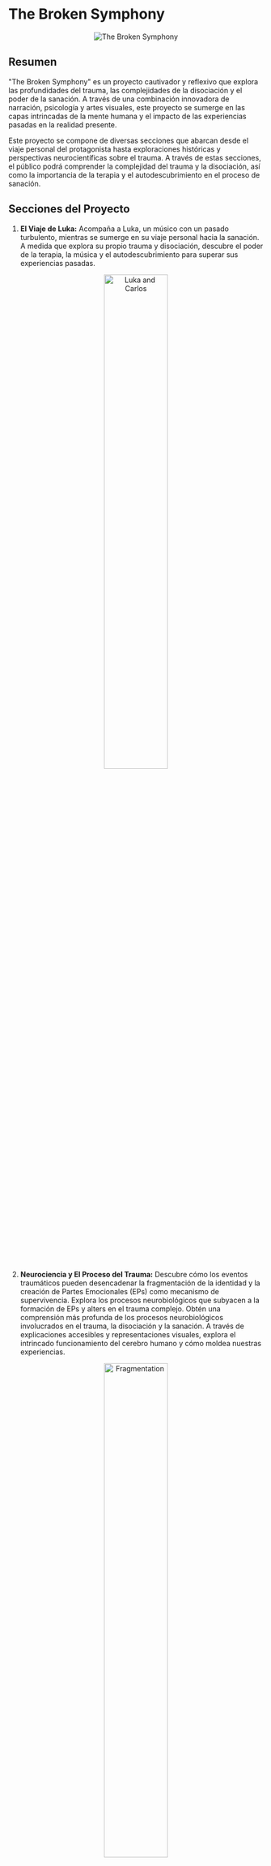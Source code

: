 # The Broken Symphony

<div style="text-align: center;">
  <img src="/broken/assets/images/9.png" alt="The Broken Symphony">
</div>

## Resumen

"The Broken Symphony" es un proyecto cautivador y reflexivo que explora las profundidades del trauma, las complejidades de la disociación y el poder de la sanación. A través de una combinación innovadora de narración, psicología y artes visuales, este proyecto se sumerge en las capas intrincadas de la mente humana y el impacto de las experiencias pasadas en la realidad presente.

Este proyecto se compone de diversas secciones que abarcan desde el viaje personal del protagonista hasta exploraciones históricas y perspectivas neurocientíficas sobre el trauma. A través de estas secciones, el público podrá comprender la complejidad del trauma y la disociación, así como la importancia de la terapia y el autodescubrimiento en el proceso de sanación.

## Secciones del Proyecto

1. **El Viaje de Luka:** Acompaña a Luka, un músico con un pasado turbulento, mientras se sumerge en su viaje personal hacia la sanación. A medida que explora su propio trauma y disociación, descubre el poder de la terapia, la música y el autodescubrimiento para superar sus experiencias pasadas.

<p align="center">
  <img src="/broken/assets/images/2.png" alt="Luka and Carlos" width="50%">
</p>

2. **Neurociencia y El Proceso del Trauma:** Descubre cómo los eventos traumáticos pueden desencadenar la fragmentación de la identidad y la creación de Partes Emocionales (EPs) como mecanismo de supervivencia. Explora los procesos neurobiológicos que subyacen a la formación de EPs y alters en el trauma complejo.  Obtén una comprensión más profunda de los procesos neurobiológicos involucrados en el trauma, la disociación y la sanación. A través de explicaciones accesibles y representaciones visuales, explora el intrincado funcionamiento del cerebro humano y cómo moldea nuestras experiencias.

<p align="center">
  <img src="/broken/assets/images/10.png" alt="Fragmentation" width="50%">
</p>

3. **Metáfora de la Biblioteca y Perspectivas Neurocientíficas:** Sumérgete en una exploración profunda de la metáfora de la biblioteca y su conexión con las perspectivas neurocientíficas del trauma y la disociación. Descubre cómo se crean y almacenan las memorias en el cerebro y qué ocurre durante un evento traumático que puede llevar a la fragmentación de la identidad.
Explora cómo la biblioteca representa las experiencias fragmentadas y los recuerdos en la mente de Luka. Cada sección de la biblioteca simboliza un aspecto específico de su historia y personalidad, y a medida que Luka navega por ella, desentraña las pistas ocultas que lo ayudan a comprender su propia narrativa.
Examina cómo la metáfora de la biblioteca se relaciona con los conceptos neurocientíficos del trauma y la disociación. Descubre cómo los recuerdos fragmentados se almacenan en diferentes secciones de la biblioteca mental y cómo los procesos neurobiológicos pueden influir en la organización de la identidad.

<p align="center">
  <img src="/broken/assets/images/3.png" alt="Ghost Writer" width="50%">
</p>

4. **Recuerdo Histórico:** Sumérgete en la historia y evolución de las teorías sobre el trauma y la disociación. Explora las obras de destacados psicólogos y psiquiatras como Charcot, Freud, Breuer y Pierre Janet, y descubre cómo sus contribuciones han dado forma a nuestra comprensión actual del trauma. Al examinar la evolución de estas teorías, el proyecto arroja luz sobre la comprensión y el tratamiento del trauma.

<p align="center">
  <img src="/broken/assets/images/14.png" alt="Historical References" width="50%">
</p>

5. **Narrativa Musical:** A través de diversas formas de expresión artística, Luka encuentra consuelo y catarsis. Desde la música y la poesía hasta las obras visuales, estas formas de expresión le permiten canalizar sus emociones y compartir su experiencia con el mundo. La música juega un papel central en el viaje de Luka. A través de canciones originales y pistas seleccionadas cuidadosamente, la banda sonora de "The Broken Symphony" refleja las emociones y experiencias del protagonista, sumergiendo al público en su mundo interior.
   
<p align="center">
  <img src="/broken/assets/images/13.png" alt="First Love Music" width="45%">
  <img src="/broken/assets/images/11.png" alt="Rediscovery" width="45%">
</p>

6. **Terapia y Sanación:** Explora los diferentes enfoques terapéuticos que guían a Luka en su proceso de sanación. Desde el yoga hasta la Terapia Conductual Dialéctica (DBT) y la Terapia Cognitivo-Conductual (CBT), descubre cómo estas prácticas terapéuticas ayudan a Luka a superar el trauma y recuperar el control de su vida.

<p align="center">
  <img src="/broken/assets/images/15.png" alt="Sunset" width="45%">
  <img src="/broken/assets/images/16.png" alt="Feel The Sea" width="45%">
</p>

### Videojuego

El proyecto planea la creación de un videojuego que combina narración, exploración y conceptos psicológicos.
En "The Broken Symphony", el juego se convierte en una experiencia de autodescubrimiento. A medida que exploras la historia de Luka y su viaje hacia la sanación, te invitamos a reflexionar sobre tu propia identidad y reconocer las diferentes partes de ti mism@.

A medida que avanzas en el juego, te adentrarás en una jornada de autodescubrimiento y crecimiento personal. A través de la exploración de tus propias "partes", podrás comprender mejor tus emociones, fortalezas y desafíos, y aprender a integrarlos en una sinfonía.

<p align="center">
  <img src="/broken/assets/images/17.png" alt="Switching" width="80%">
  <img src="/broken/assets/images/18.png" alt="Dissociation" width="80%">
</p>

# Soundtrack:

## Happy - NF
[![Watch the video](https://img.youtube.com/vi/vhumOLNSSJY/maxresdefault.jpg)](https://youtu.be/vhumOLNSSJY)

## Find my way - Gremlin
[![Watch the video](https://img.youtube.com/vi/JcREdXOxtUc/maxresdefault.jpg)](https://youtu.be/JcREdXOxtUc)

# Referencias

| # | Author(s) | Title | Publication | Year | Summary |
|---|-----------|-------|-------------|------|---------|
| 1 | Nijenhuis, E.R., Van der Hart, O. | Dissociation in Trauma: A New Definition and Comparison with Previous Formulations | Journal of Trauma & Dissociation | 2011 | Proposes that trauma-related structural dissociation of the personality involves a division of the personality into different types of subsystems, not a defense mechanism. |
| 2 | Frewen, P., Brown, M., DePierro, J., D'Andrea, W., & Schore, A. | Trauma-related altered states of consciousness in posttraumatic stress disorder patients with a high dissociative profile: Network analysis and a theorized role of the parasympathetic nervous system | Frontiers in Psychology | 2020 | Describes trauma-related altered states of consciousness in individuals with PTSD and the role of the parasympathetic nervous system. |
| 3 | Brand, B.L., McNary, S.W., Loewenstein, R.J., Kolos, A.C., & Barr, S.R. | A Longitudinal Naturalistic Study of Patients with Dissociative Disorders Treated by Community Clinicians | Psychological Trauma: Theory, Research, Practice, and Policy | 2020 | Examines outcomes for patients with dissociative disorders treated in community settings. |
| 4 | Krause-Utz, A., Frost, R., Winter, D., & Elzinga, B.M. | Dissociation and Alterations in Brain Function and Structure: Implications for Borderline Personality Disorder | Current Psychiatry Reports | 2017 | Discusses possible relationships between dissociation, alterations in brain function and structure, and borderline personality disorder. |
| 5 | Schimmenti, A., Caretti, V. | Dissociative Processes and Dissociative Disorders: A Historical Perspective | Journal of Trauma & Dissociation | 2020 | Provides a historical review of theories about dissociative processes and disorders. |
| 6 | De Kloet, C.S., Vermetten, E., Rademaker, A.R., Geuze, E., & Westenberg, H.G. | Neuroendocrine and immune responses to a cognitive stress challenge in veterans with and without PTSD | European Journal of Psychotraumatology | 2012 | Explores the neuroendocrine and immune responses to cognitive stress challenges in veterans, comparing those with and without PTSD. |
| 7 | Herman, J. | Trauma and Recovery: The Aftermath of Violence - From Domestic Abuse to Political Terror | BasicBooks | 1992 | A seminal work discussing trauma and its effects on the individual, tracing the history of understanding trauma from Freud and Janet to the present day. |
| 8 | Bowlby, J. | Attachment and Loss Volume I: Attachment | Basic Books | 1969 | Discusses the concept of attachment and its impact on human development and relationships. |
| 9 | Van der Hart, O., Nijenhuis, E., & Steele, K. | The Haunted Self: Structural Dissociation and the Treatment of Chronic Traumatization | W. W. Norton & Company | 2006 | Presents a model of structural dissociation and its treatment, especially in cases of complex trauma. |
Here's the markdown code for your table:
| 10 | Van der Hart, O., Nijenhuis, E. R., & Steele, K. | The Theory of Structural Dissociation of the Personality | In Trauma and Dissociation in a Cross-cultural Perspective: Not Just a North American Phenomenon | 2007 | The authors further explain the concept of structural dissociation, detailing its theoretical underpinnings and relevance in understanding and treating trauma-related disorders. |
| 11 | Frewen, P., Lanius, R. | Healing the Traumatized Self: Consciousness, Neuroscience, Treatment | W. W. Norton & Company | 2015 | The book presents a new and innovative framework for therapeutic intervention with trauma survivors by integrating the latest research in consciousness, cognitive and affective neuroscience, and attachment theory. |
| 12 | Van der Kolk, B. | The Body Keeps the Score: Brain, Mind, and Body in the Healing of Trauma | Viking | 2014 | This work discusses how trauma and its resulting stress can affect the brain, mind, and body, and explores various methods that have been shown to help in the healing process. |

## Participa

Únete a nosotros en este cautivador viaje de autodescubrimiento, sanación y resiliencia. Mantente atento a las actualizaciones, experiencias interactivas y oportunidades para participar en la comunidad de The Broken Symphony.

Síguenos en [Instagram](https://instagram.com/) y [Twitter](https://twitter.com/) para conocer las últimas noticias y obtener información exclusiva de detrás de escena.

<p align="center">
  <img src="/broken/assets/images/19.png" alt="Logo" width="10%">
</p>
